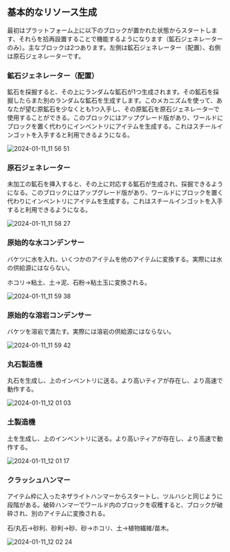 ## 基本的なリソース生成

最初はプラットフォーム上に以下のブロックが置かれた状態からスタートします、それらを拾再設置することで機能するようになります（鉱石ジェネレーターのみ）。主なブロックは2つあります。左側は鉱石ジェネレーター（配置）、右側は原石ジェネレーターです。

### 鉱石ジェネレーター（配置）

鉱石を採掘すると、その上にランダムな鉱石が1つ生成されます。その鉱石を採掘したらまた別のランダムな鉱石を生成すします。このメカニズムを使って、あなたが望む原鉱石を少なくとも1つ入手し、その原鉱石を原石ジェネレーターで使用することができる。このブロックにはアップグレード版があり、ワールドにブロックを置く代わりにインベントリにアイテムを生成する。これはスチールインゴットを入手すると利用できるようになる。

![2024-01-11_11 56 51](https://github.com/MindBrain27/Sky-Greg/assets/74363414/e5b6eef3-6244-4a77-a30e-c44eafe928bf)

### 原石ジェネレーター

未加工の鉱石を挿入すると、その上に対応する鉱石が生成され、採掘できるようになる。このブロックにはアップグレード版があり、ワールドにブロックを置く代わりにインベントリにアイテムを生成する。これはスチールインゴットを入手すると利用できるようになる。

![2024-01-11_11 58 27](https://github.com/MindBrain27/Sky-Greg/assets/74363414/9e653042-31e7-4104-b373-57f4fb9a705d)

### 原始的な水コンデンサー

バケツに水を入れ、いくつかのアイテムを他のアイテムに変換する。実際には水の供給源にはならない。

ホコリ→粘土、土→泥、石粉→粘土玉に変換される。

![2024-01-11_11 59 38](https://github.com/MindBrain27/Sky-Greg/assets/74363414/ca8fe995-fc41-4dd3-99f5-0b9548103f21)

### 原始的な溶岩コンデンサー

バケツを溶岩で満たす。実際には溶岩の供給源にはならない。

![2024-01-11_11 59 42](https://github.com/MindBrain27/Sky-Greg/assets/74363414/5a9b0254-509d-4e5b-ab35-65024753c76c)

### 丸石製造機

丸石を生成し、上のインベントリに送る。より高いティアが存在し、より高速で動作する。

![2024-01-11_12 01 03](https://github.com/MindBrain27/Sky-Greg/assets/74363414/eb0418bc-d49e-46bb-8ec9-bb636dfd0082)

### 土製造機

土を生成し、上のインベントリに送る。より高いティアが存在し、より高速で動作する。

![2024-01-11_12 01 17](https://github.com/MindBrain27/Sky-Greg/assets/74363414/076b25dd-38dc-4adb-960b-22ba19895a3c)

### クラッシュハンマー

アイテム枠に入ったネザライトハンマーからスタートし、ツルハシと同じように段階がある。破砕ハンマーでワールド内のブロックを収穫すると、ブロックが破砕され、別のアイテムに変換される。

石/丸石→砂利、砂利→砂、砂→ホコリ、土→植物繊維/苗木。

![2024-01-11_12 02 24](https://github.com/MindBrain27/Sky-Greg/assets/74363414/49953b65-d6b8-4b02-a45a-26c5bbfe2c80)